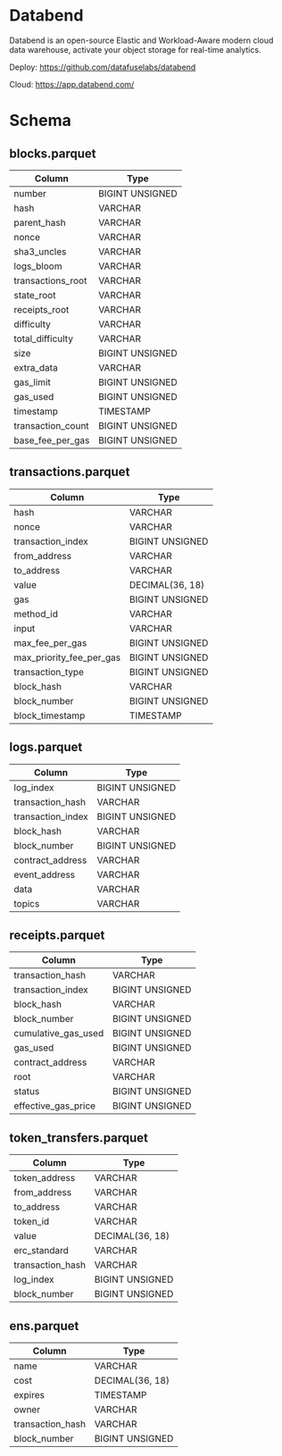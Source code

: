 # Databend

Databend is an open-source Elastic and Workload-Aware modern cloud data warehouse, activate your object storage for real-time analytics. 

Deploy: https://github.com/datafuselabs/databend

Cloud: https://app.databend.com/

# Schema

## blocks.parquet

| Column            | Type            |
|-------------------|-----------------|
| number            | BIGINT UNSIGNED |
| hash              | VARCHAR         |
| parent_hash       | VARCHAR         |
| nonce             | VARCHAR         |
| sha3_uncles       | VARCHAR         |
| logs_bloom        | VARCHAR         |
| transactions_root | VARCHAR         |
| state_root        | VARCHAR         |
| receipts_root     | VARCHAR         |
| difficulty        | VARCHAR         |
| total_difficulty  | VARCHAR         |
| size              | BIGINT UNSIGNED |
| extra_data        | VARCHAR         |
| gas_limit         | BIGINT UNSIGNED |
| gas_used          | BIGINT UNSIGNED |
| timestamp         | TIMESTAMP       |
| transaction_count | BIGINT UNSIGNED |
| base_fee_per_gas  | BIGINT UNSIGNED |


## transactions.parquet

| Column                   | Type            |
|--------------------------|-----------------|
| hash                     | VARCHAR         |
| nonce                    | VARCHAR         |
| transaction_index        | BIGINT UNSIGNED |
| from_address             | VARCHAR         |
| to_address               | VARCHAR         |
| value                    | DECIMAL(36, 18) |
| gas                      | BIGINT UNSIGNED |
| method_id                | VARCHAR         |
| input                    | VARCHAR         |
| max_fee_per_gas          | BIGINT UNSIGNED |
| max_priority_fee_per_gas | BIGINT UNSIGNED |
| transaction_type         | BIGINT UNSIGNED |
| block_hash               | VARCHAR         |
| block_number             | BIGINT UNSIGNED |
| block_timestamp          | TIMESTAMP       |

## logs.parquet

| Column            | Type            |
|-------------------|-----------------|
| log_index         | BIGINT UNSIGNED |
| transaction_hash  | VARCHAR         |
| transaction_index | BIGINT UNSIGNED |
| block_hash        | VARCHAR         |
| block_number      | BIGINT UNSIGNED |
| contract_address  | VARCHAR         |
| event_address     | VARCHAR         |
| data              | VARCHAR         |
| topics            | VARCHAR         |


## receipts.parquet

| Column               | Type              |
|----------------------|-------------------|
| transaction_hash     | VARCHAR           |
| transaction_index    | BIGINT UNSIGNED   |
| block_hash           | VARCHAR           |
| block_number         | BIGINT UNSIGNED   |
| cumulative_gas_used  | BIGINT UNSIGNED   |
| gas_used             | BIGINT UNSIGNED   |
| contract_address     | VARCHAR           |
| root                 | VARCHAR           |
| status               | BIGINT UNSIGNED   |
| effective_gas_price  | BIGINT UNSIGNED   |

## token_transfers.parquet

| Column             | Type            |
|--------------------|-----------------|
| token_address      | VARCHAR         |
| from_address       | VARCHAR         |
| to_address         | VARCHAR         |
| token_id           | VARCHAR         |
| value              | DECIMAL(36, 18) |
| erc_standard       | VARCHAR         |
| transaction_hash   | VARCHAR         |
| log_index          | BIGINT UNSIGNED |
| block_number       | BIGINT UNSIGNED |

## ens.parquet

| Column             | Type            |
|--------------------|-----------------|
| name               | VARCHAR         |
| cost               | DECIMAL(36, 18) |
| expires            | TIMESTAMP       |
| owner              | VARCHAR         |
| transaction_hash   | VARCHAR         |
| block_number       | BIGINT UNSIGNED |
